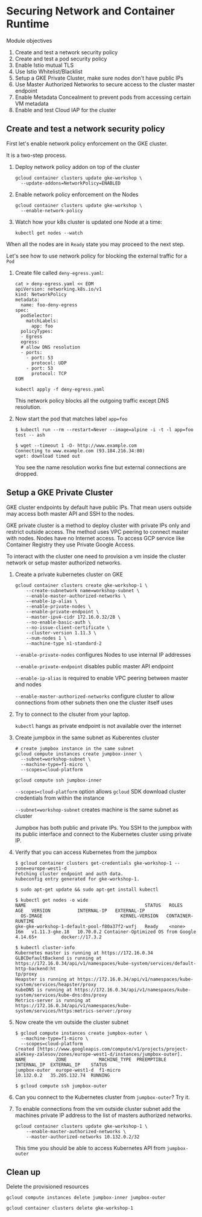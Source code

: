 # Securing Network and Container Runtime

Module objectives

1. Create and test a network security policy
1. Create and test a pod security policy
1. Enable Istio mutual TLS
1. Use Istio Whitelist/Blacklist
1. Setup a GKE Private Cluster, make sure nodes don't have public IPs
1. Use Master Authorized Networks to secure access to the cluster master endpoint
1. Enable Metadata Concealment to prevent pods from accessing certain VM metadata
1. Enable and test Cloud IAP for the cluster

## Create and test a network security policy

First let's enable network policy enforcement on the GKE cluster.

It is a two-step process.

1. Deploy network policy addon on top of the cluster

    ```shell
    gcloud container clusters update gke-workshop \
      --update-addons=NetworkPolicy=ENABLED
    ```

1. Enable network policy enforcement on the Nodes

    ```shell
    gcloud container clusters update gke-workshop \
      --enable-network-policy
    ```

1. Watch how your k8s cluster is updated one Node at a time:

    ```shell
    kubectl get nodes --watch
    ```

When all the nodes are in `Ready` state you may proceed to the next step.

Let's see how to use network policy for blocking the external traffic for a `Pod`

1. Create file called `deny-egress.yaml`:

    ```shell
    cat > deny-egress.yaml << EOM
    apiVersion: networking.k8s.io/v1
    kind: NetworkPolicy
    metadata:
      name: foo-deny-egress
    spec:
      podSelector:
        matchLabels:
          app: foo
      policyTypes:
      - Egress
      egress:
      # allow DNS resolution
      - ports:
        - port: 53
          protocol: UDP
        - port: 53
          protocol: TCP
    EOM
    ```

    ```shell
    kubectl apply -f deny-egress.yaml
    ```

    This network policy blocks all the outgoing traffic except DNS resolution.

1. Now start the pod that matches label `app=foo`

    ```shell
    $ kubectl run --rm --restart=Never --image=alpine -i -t -l app=foo test -- ash

    $ wget --timeout 1 -O- http://www.example.com
    Connecting to www.example.com (93.184.216.34:80)
    wget: download timed out
    ```

    You see the name resolution works fine but external connections are dropped.

## Setup a GKE Private Cluster

GKE cluster endpoints by default have public IPs. That mean users outside may access both master API and SSH to the nodes.

GKE private cluster is a method to deploy cluster with private IPs only and restrict outside access.  The method uses VPC peering to connect master with nodes. Nodes have no Internet access. To access GCP service like Container Registry they use Private Google Access.

To interact with the cluster one need to provision a vm inside the cluster network or setup master authorized networks.

1. Create a private kubernetes cluster on GKE

    ```shell
    gcloud container clusters create gke-workshop-1 \
        --create-subnetwork name=workshop-subnet \
        --enable-master-authorized-networks \
        --enable-ip-alias \
        --enable-private-nodes \
        --enable-private-endpoint \
        --master-ipv4-cidr 172.16.0.32/28 \
        --no-enable-basic-auth \
        --no-issue-client-certificate \
        --cluster-version 1.11.3 \
        --num-nodes 1 \
        --machine-type n1-standard-2
    ```

    `--enable-private-nodes` configures Nodes to use internal IP addresses

    `--enable-private-endpoint` disables public master API endpoint

    `--enable-ip-alias` is required to enable VPC peering between master and nodes

    `--enable-master-authorized-networks` configure cluster to allow connections from other subnets then one the cluster itself uses

1. Try to connect to the clsuter from your laptop.

    `kubectl` hangs as private endpoint is not available over the internet

1. Create jumpbox in the same subnet as Kuberentes cluster

    ```shell
    # create jumpbox instance in the same subnet
    gcloud compute instances create jumpbox-inner \
      --subnet=workshop-subnet \
      --machine-type=f1-micro \
      --scopes=cloud-platform

    gcloud compute ssh jumpbox-inner
    ```

    `--scopes=cloud-platform` option allows `gcloud` SDK download cluster credentials from within the instance

    `--subnet=workshop-subnet` creates machine is the same subnet as cluster

    Jumpbox has both public and private IPs. You SSH to the jumpbox with its public interface and connect to the Kubernetes cluster using private IP.

1. Verify that you can access Kubernetes from the jumpbox

    ```shell
    $ gcloud container clusters get-credentials gke-workshop-1 --zone=europe-west1-d
    Fetching cluster endpoint and auth data.
    kubeconfig entry generated for gke-workshop-1.

    $ sudo apt-get update && sudo apt-get install kubectl

    $ kubectl get nodes -o wide
    NAME                                            STATUS   ROLES    AGE   VERSION          INTERNAL-IP   EXTERNAL-IP
      OS-IMAGE                             KERNEL-VERSION   CONTAINER-RUNTIME
    gke-gke-workshop-1-default-pool-f80a37f2-wxfj   Ready    <none>   16m   v1.11.3-gke.18   10.70.0.2 Container-Optimized OS from Google   4.14.65+         docker://17.3.2

    $ kubectl cluster-info
    Kubernetes master is running at https://172.16.0.34
    GLBCDefaultBackend is running at https://172.16.0.34/api/v1/namespaces/kube-system/services/default-http-backend:ht
    tp/proxy
    Heapster is running at https://172.16.0.34/api/v1/namespaces/kube-system/services/heapster/proxy
    KubeDNS is running at https://172.16.0.34/api/v1/namespaces/kube-system/services/kube-dns:dns/proxy
    Metrics-server is running at https://172.16.0.34/api/v1/namespaces/kube-system/services/https:metrics-server:/proxy
    ```

1. Now create the vm outside the cluster subnet

    ```shell
    $ gcloud compute instances create jumpbox-outer \
      --machine-type=f1-micro \
      --scopes=cloud-platform
    Created [https://www.googleapis.com/compute/v1/projects/project-aleksey-zalesov/zones/europe-west1-d/instances/jumpbox-outer].
    NAME           ZONE            MACHINE_TYPE  PREEMPTIBLE  INTERNAL_IP  EXTERNAL_IP    STATUS
    jumpbox-outer  europe-west1-d  f1-micro                   10.132.0.2   35.205.132.74  RUNNING

    $ gcloud compute ssh jumpbox-outer
    ```

1. Can you connect to the Kubernetes cluster from `jumpbox-outer`? Try it.

1. To enable connections from the vm outside cluster subnet add the machines private IP address to the list of masters authorized networks.

    ```shell
    gcloud container clusters update gke-workshop-1 \
        --enable-master-authorized-networks \
        --master-authorized-networks 10.132.0.2/32
    ```

    This time you should be able to access Kubernetes API from `jumpbox-outer`

## Clean up

Delete the provisioned resources

```shell
gcloud compute instances delete jumpbox-inner jumpbox-outer

gcloud container clusters delete gke-workshop-1
```
